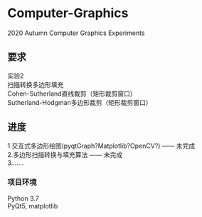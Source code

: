 # Computer-Graphics
2020 Autumn Computer Graphics Experiments

## 要求
实验2 <br />
扫描转换多边形填充 <br />
Cohen-Sutherland直线裁剪（矩形裁剪窗口） <br />
Sutherland-Hodgman多边形裁剪（矩形裁剪窗口） <br />

## 进度
1.交互式多边形绘图(pyqtGraph?Matplotlib?OpenCV?) —— 未完成 <br />
2.多边形扫描转换与填充算法 —— 未完成 <br />
3.……
### 项目环境
Python 3.7 <br />
PyQt5, matplotlib
